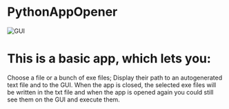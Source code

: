 # PythonAppOpener
![GUI](https://user-images.githubusercontent.com/64732465/104715369-c2974780-5726-11eb-82f7-6146574691ec.jpg)
# This is a basic app, which lets you:
   Choose a file or a bunch of exe files;
   Display their path to an autogenerated text file and to the GUI.
 When the app is closed, the selected exe files will be written in the txt file and when the app is opened again you could still see them on the GUI and execute them.
    
    
